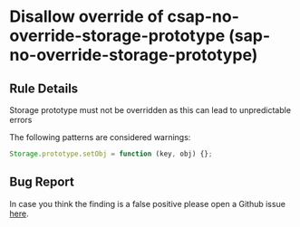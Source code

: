 # Disallow override of csap-no-override-storage-prototype (sap-no-override-storage-prototype)

## Rule Details

Storage prototype must not be overridden as this can lead to unpredictable errors

The following patterns are considered warnings:

```js
Storage.prototype.setObj = function (key, obj) {};
```

## Bug Report

In case you think the finding is a false positive please open a Github issue [here](https://github.com/SAP/open-ux-tools/issues).

